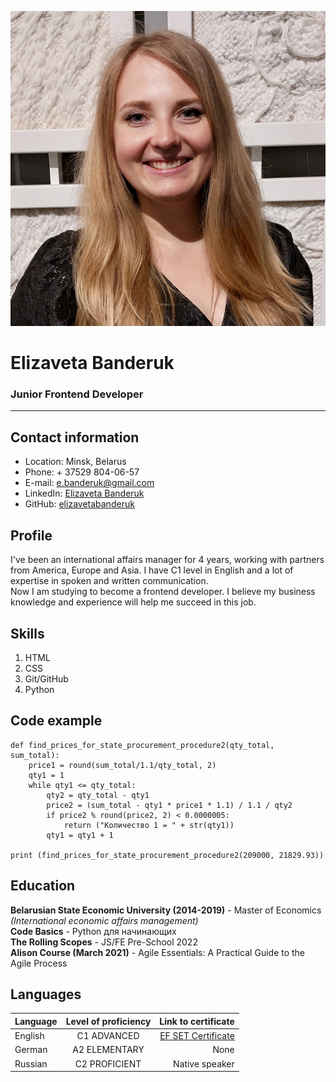 ![Photo](./photo_cv.jpg "Elizaveta Banderuk") 
# Elizaveta Banderuk 
### Junior Frontend Developer 
*****  
## Contact information 
* Location: Minsk, Belarus  
* Phone: + 37529 804-06-57  
* E-mail: e.banderuk@gmail.com  
* LinkedIn: [Elizaveta Banderuk](www.linkedin.com/in/liza-banderuk)  
* GitHub: [elizavetabanderuk](https://github.com/elizavetabanderuk)  
  
## Profile   
I've been an international affairs manager for 4 years, working with partners from America, Europe and Asia. I have C1 level in English and a lot of expertise in spoken and written communication.   
Now I am studying to become a frontend developer. I believe my business knowledge and experience will help me succeed in this job.   

## Skills  
1. HTML  
2. CSS  
3. Git/GitHub 
4. Python  
 
## Code example   
```  
def find_prices_for_state_procurement_procedure2(qty_total, sum_total): 
    price1 = round(sum_total/1.1/qty_total, 2) 
    qty1 = 1 
    while qty1 <= qty_total: 
        qty2 = qty_total - qty1 
        price2 = (sum_total - qty1 * price1 * 1.1) / 1.1 / qty2 
        if price2 % round(price2, 2) < 0.0000005: 
            return ("Количество 1 = " + str(qty1)) 
        qty1 = qty1 + 1 
  
print (find_prices_for_state_procurement_procedure2(209000, 21829.93))  
``` 
 
## Education 
**Belarusian State Economic University (2014-2019)** - Master of Economics *(International economic affairs management)*   
**Code Basics** - Python для начинающих  
**The Rolling Scopes** - JS/FE Pre-School 2022  
**Alison Course (March 2021)** - Agile Essentials: A Practical Guide to the Agile Process  
 
## Languages 
 
| Language    | Level of proficiency | Link to certificate                                     | 
|:---------   |:--------------------:|--------------------------------------------------------:| 
| English     | C1 ADVANCED          | [EF SET Certificate](https://www.efset.org/cert/T1JQRy) | 
| German      | A2 ELEMENTARY        | None                                                    | 
| Russian     | C2 PROFICIENT        | Native speaker                                          | 
 